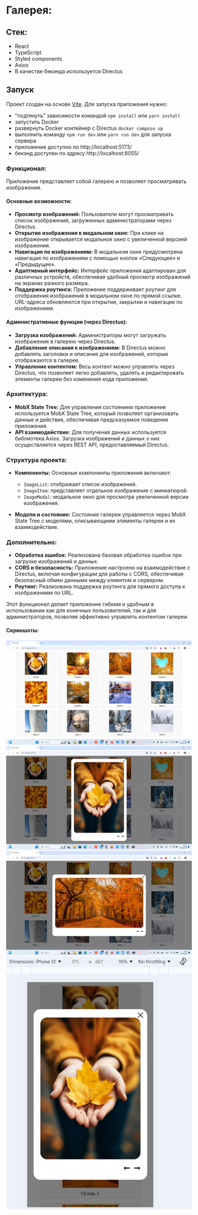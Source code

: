 # Галерея:

## Стек:

- React
- TypeScript
- Styled components
- Axios
- В качестве бекэнда используется Directus

## Запуск

Проект создан на основе [Vite](https://vitejs.dev/). Для запуска приложения нужно:

- "подтянуть" зависимости командой `npm install` или `yarn install`
- запустить Docker
- развернуть Docker контейнер с Directus `docker compose up`
- выполнить команду `npm run dev` или `yarn run dev` для запуска сервера
- приложение доступно по http://localhost:5173/
- бекэнд доступен по адресу http://localhost:8055/

### Функционал:

Приложение представляет собой галерею и позволяет просматривать изображения.

#### Основные возможности:

- **Просмотр изображений:** Пользователи могут просматривать список изображений, загруженных администраторами через Directus.
- **Открытие изображения в модальном окне:** При клике на изображение открывается модальное окно с увеличенной версией изображения.
- **Навигация по изображениям:** В модальном окне предусмотрена навигация по изображениям с помощью кнопок «Следующее» и «Предыдущее».
- **Адаптивный интерфейс:** Интерфейс приложения адаптирован для различных устройств, обеспечивая удобный просмотр изображений на экранах разного размера.
- **Поддержка роутинга:** Приложение поддерживает роутинг для отображения изображений в модальном окне по прямой ссылке. URL-адреса обновляются при открытии, закрытии и навигации по изображениям.

#### Административные функции (через Directus):

- **Загрузка изображений:** Администраторы могут загружать изображения в галерею через Directus.
- **Добавление описания к изображениям:** В Directus можно добавлять заголовки и описания для изображений, которые отображаются в галерее.
- **Управление контентом:** Весь контент можно управлять через Directus, что позволяет легко добавлять, удалять и редактировать элементы галереи без изменения кода приложения.

### Архитектура:

- **MobX State Tree:** Для управления состоянием приложения используется MobX State Tree, который позволяет организовать данные и действия, обеспечивая предсказуемое поведение приложения.
- **API взаимодействие:** Для получения данных используется библиотека Axios. Загрузка изображений и данных о них осуществляется через REST API, предоставляемый Directus.

### Структура проекта:

- **Компоненты:** Основные компоненты приложения включают:

  - `ImageList`: отображает список изображений.
  - `ImageItem`: представляет отдельное изображение с миниатюрой.
  - `ImageModal`: модальное окно для просмотра увеличенной версии изображения.

- **Модели и состояние:** Состояние галереи управляется через MobX State Tree с моделями, описывающими элементы галереи и их взаимодействие.

### Дополнительно:

- **Обработка ошибок:** Реализована базовая обработка ошибок при загрузке изображений и данных.
- **CORS и безопасность:** Приложение настроено на взаимодействие с Directus, включая конфигурации для работы с CORS, обеспечивая безопасный обмен данными между клиентом и сервером.
- **Роутинг:** Реализована поддержка роутинга для прямого доступа к изображениям по URL.

Этот функционал делает приложение гибким и удобным в использовании как для конечных пользователей, так и для администраторов, позволяя эффективно управлять контентом галереи.

#### Скриншоты:

![Галерея](https://github.com/AlexanderMorgunov/Gallery/blob/main/screenshots/1.png)
![Модалка](https://github.com/AlexanderMorgunov/Gallery/blob/main/screenshots/2.png)
![Модалка](https://github.com/AlexanderMorgunov/Gallery/blob/main/screenshots/3.png)
![Мобильная адаптация](https://github.com/AlexanderMorgunov/Gallery/blob/main/screenshots/4.png)
